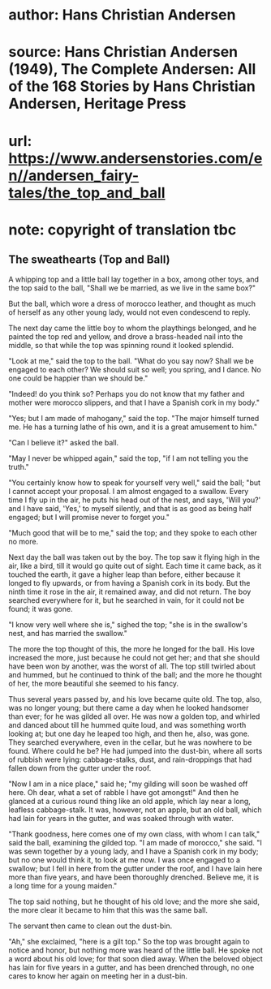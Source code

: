 # author: Hans Christian Andersen
# source: Hans Christian Andersen (1949), The Complete Andersen: All of the 168 Stories by Hans Christian Andersen, Heritage Press
# url: https://www.andersenstories.com/en//andersen_fairy-tales/the_top_and_ball
# note: copyright of translation tbc

## The sweathearts (Top and Ball) 

A whipping top and a little ball lay together in a box, among other
toys, and the top said to the ball, "Shall we be married, as we live in
the same box?"

But the ball, which wore a dress of morocco leather, and thought as much
of herself as any other young lady, would not even condescend to reply.

The next day came the little boy to whom the playthings belonged, and he
painted the top red and yellow, and drove a brass-headed nail into the
middle, so that while the top was spinning round it looked splendid.

"Look at me," said the top to the ball. "What do you say now? Shall
we be engaged to each other? We should suit so well; you spring, and I
dance. No one could be happier than we should be."

"Indeed! do you think so? Perhaps you do not know that my father and
mother were morocco slippers, and that I have a Spanish cork in my
body."

"Yes; but I am made of mahogany," said the top. "The major himself
turned me. He has a turning lathe of his own, and it is a great
amusement to him."

"Can I believe it?" asked the ball.

"May I never be whipped again," said the top, "if I am not telling
you the truth."

"You certainly know how to speak for yourself very well," said the
ball; "but I cannot accept your proposal. I am almost engaged to a
swallow. Every time I fly up in the air, he puts his head out of the
nest, and says, 'Will you?' and I have said, 'Yes,' to myself
silently, and that is as good as being half engaged; but I will promise
never to forget you."

"Much good that will be to me," said the top; and they spoke to each
other no more.

Next day the ball was taken out by the boy. The top saw it flying high
in the air, like a bird, till it would go quite out of sight. Each time
it came back, as it touched the earth, it gave a higher leap than
before, either because it longed to fly upwards, or from having a
Spanish cork in its body. But the ninth time it rose in the air, it
remained away, and did not return. The boy searched everywhere for it,
but he searched in vain, for it could not be found; it was gone.

"I know very well where she is," sighed the top; "she is in the
swallow's nest, and has married the swallow."

The more the top thought of this, the more he longed for the ball. His
love increased the more, just because he could not get her; and that she
should have been won by another, was the worst of all. The top still
twirled about and hummed, but he continued to think of the ball; and the
more he thought of her, the more beautiful she seemed to his fancy.

Thus several years passed by, and his love became quite old. The top,
also, was no longer young; but there came a day when he looked handsomer
than ever; for he was gilded all over. He was now a golden top, and
whirled and danced about till he hummed quite loud, and was something
worth looking at; but one day he leaped too high, and then he, also, was
gone. They searched everywhere, even in the cellar, but he was nowhere
to be found. Where could he be? He had jumped into the dust-bin, where
all sorts of rubbish were lying: cabbage-stalks, dust, and
rain-droppings that had fallen down from the gutter under the roof.

"Now I am in a nice place," said he; "my gilding will soon be washed
off here. Oh dear, what a set of rabble I have got amongst!" And then
he glanced at a curious round thing like an old apple, which lay near a
long, leafless cabbage-stalk. It was, however, not an apple, but an old
ball, which had lain for years in the gutter, and was soaked through
with water.

"Thank goodness, here comes one of my own class, with whom I can
talk," said the ball, examining the gilded top. "I am made of
morocco," she said. "I was sewn together by a young lady, and I have a
Spanish cork in my body; but no one would think it, to look at me now. I
was once engaged to a swallow; but I fell in here from the gutter under
the roof, and I have lain here more than five years, and have been
thoroughly drenched. Believe me, it is a long time for a young maiden."

The top said nothing, but he thought of his old love; and the more she
said, the more clear it became to him that this was the same ball.

The servant then came to clean out the dust-bin.

"Ah," she exclaimed, "here is a gilt top." So the top was brought
again to notice and honor, but nothing more was heard of the little
ball. He spoke not a word about his old love; for that soon died away.
When the beloved object has lain for five years in a gutter, and has
been drenched through, no one cares to know her again on meeting her in
a dust-bin.

